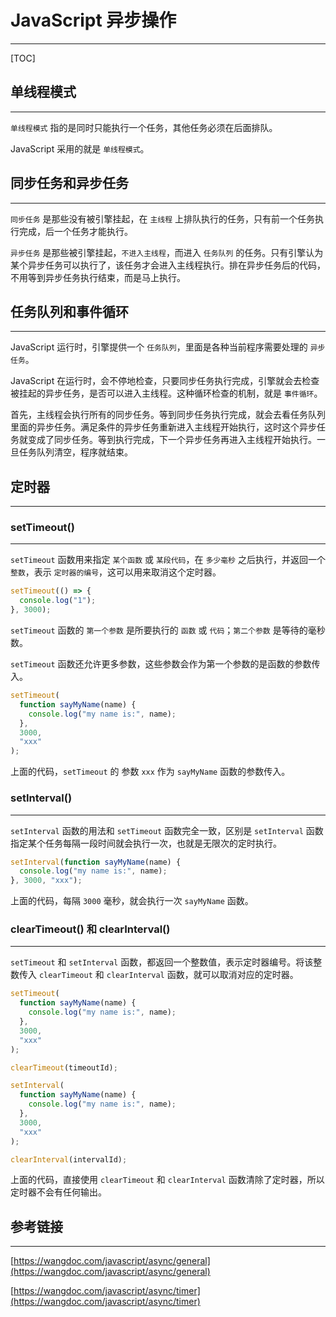 # JavaScript 异步操作

---

[TOC]

## 单线程模式

---

`单线程模式` 指的是同时只能执行一个任务，其他任务必须在后面排队。

JavaScript 采用的就是 `单线程模式`。

## 同步任务和异步任务

---

`同步任务` 是那些没有被引擎挂起，在 `主线程` 上排队执行的任务，只有前一个任务执行完成，后一个任务才能执行。

`异步任务` 是那些被引擎挂起，`不进入主线程`，而进入 `任务队列` 的任务。只有引擎认为某个异步任务可以执行了，该任务才会进入主线程执行。排在异步任务后的代码，不用等到异步任务执行结束，而是马上执行。

## 任务队列和事件循环

---

JavaScript 运行时，引擎提供一个 `任务队列`，里面是各种当前程序需要处理的 `异步任务`。

JavaScript 在运行时，会不停地检查，只要同步任务执行完成，引擎就会去检查被挂起的异步任务，是否可以进入主线程。这种循环检查的机制，就是 `事件循环`。

首先，主线程会执行所有的同步任务。等到同步任务执行完成，就会去看任务队列里面的异步任务。满足条件的异步任务重新进入主线程开始执行，这时这个异步任务就变成了同步任务。等到执行完成，下一个异步任务再进入主线程开始执行。一旦任务队列清空，程序就结束。

## 定时器

---

### setTimeout()

---

`setTimeout` 函数用来指定 `某个函数` 或 `某段代码`，在 `多少毫秒` 之后执行，并返回一个 `整数`，表示 `定时器的编号`，这可以用来取消这个定时器。

```javascript
setTimeout(() => {
  console.log("1");
}, 3000);
```

`setTimeout` 函数的 `第一个参数` 是所要执行的 `函数` 或 `代码`；`第二个参数` 是等待的毫秒数。

`setTimeout` 函数还允许更多参数，这些参数会作为第一个参数的是函数的参数传入。

```javascript
setTimeout(
  function sayMyName(name) {
    console.log("my name is:", name);
  },
  3000,
  "xxx"
);
```

上面的代码，`setTimeout` 的 参数 `xxx` 作为 `sayMyName` 函数的参数传入。

### setInterval()

---

`setInterval` 函数的用法和 `setTimeout` 函数完全一致，区别是 `setInterval` 函数指定某个任务每隔一段时间就会执行一次，也就是无限次的定时执行。

```javascript
setInterval(function sayMyName(name) {
  console.log("my name is:", name);
}, 3000, "xxx");
```

上面的代码，每隔 `3000` 毫秒，就会执行一次 `sayMyName` 函数。

### clearTimeout() 和 clearInterval()

---

`setTimeout` 和 `setInterval` 函数，都返回一个整数值，表示定时器编号。将该整数传入 `clearTimeout` 和 `clearInterval` 函数，就可以取消对应的定时器。

```javascript
setTimeout(
  function sayMyName(name) {
    console.log("my name is:", name);
  },
  3000,
  "xxx"
);

clearTimeout(timeoutId);

setInterval(
  function sayMyName(name) {
    console.log("my name is:", name);
  },
  3000,
  "xxx"
);

clearInterval(intervalId);
```

上面的代码，直接使用 `clearTimeout` 和 `clearInterval` 函数清除了定时器，所以定时器不会有任何输出。

## 参考链接

---

[https://wangdoc.com/javascript/async/general](https://wangdoc.com/javascript/async/general)

[https://wangdoc.com/javascript/async/timer](https://wangdoc.com/javascript/async/timer)
